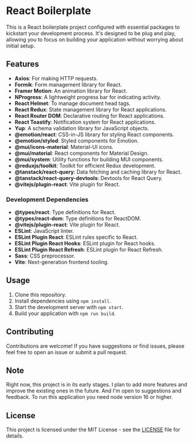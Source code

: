 # React Boilerplate

This is a React boilerplate project configured with essential packages to kickstart your development process. It's
designed to be plug and play, allowing you to focus on building your application without worrying about initial setup.

## Features

- **Axios**: For making HTTP requests.
- **Formik**: Form management library for React.
- **Framer Motion**: An animation library for React.
- **NProgress**: A lightweight progress bar for indicating activity.
- **React Helmet**: To manage document head tags.
- **React Redux**: State management library for React applications.
- **React Router DOM**: Declarative routing for React applications.
- **React Toastify**: Notification system for React applications.
- **Yup**: A schema validation library for JavaScript objects.
- **@emotion/react**: CSS-in-JS library for styling React components.
- **@emotion/styled**: Styled components for Emotion.
- **@mui/icons-material**: Material-UI icons.
- **@mui/material**: React components for Material Design.
- **@mui/system**: Utility functions for building MUI components.
- **@reduxjs/toolkit**: Toolkit for efficient Redux development.
- **@tanstack/react-query**: Data fetching and caching library for React.
- **@tanstack/react-query-devtools**: Devtools for React Query.
- **@vitejs/plugin-react**: Vite plugin for React.

### Development Dependencies

- **@types/react**: Type definitions for React.
- **@types/react-dom**: Type definitions for ReactDOM.
- **@vitejs/plugin-react**: Vite plugin for React.
- **ESLint**: JavaScript linter.
- **ESLint Plugin React**: ESLint rules specific to React.
- **ESLint Plugin React Hooks**: ESLint plugin for React hooks.
- **ESLint Plugin React Refresh**: ESLint plugin for React Refresh.
- **Sass**: CSS preprocessor.
- **Vite**: Next-generation frontend tooling.

## Usage

1. Clone this repository.
2. Install dependencies using `npm install`.
3. Start the development server with `npm start`.
4. Build your application with `npm run build`.

## Contributing

Contributions are welcome! If you have suggestions or find issues, please feel free to open an issue or submit a pull
request.

## Note

Right now, this project is in its early stages. I plan to add more features and improve the existing ones in the future.
And I'm open to suggestions and feedback. To run this application you need node version 16 or higher.

## License

This project is licensed under the MIT License - see the [LICENSE](LICENSE) file for details.
